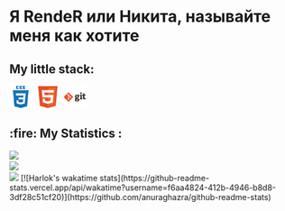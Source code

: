 <!-- BLOG-POST-LIST:START -->

<div>
	<h1>Я RendeR или Никита, называйте меня как хотите</h1>	
</div>
<div>
  <h2>Мy little stack:</h2>
  <img src="https://github.com/devicons/devicon/blob/master/icons/css3/css3-plain-wordmark.svg"  title="CSS3" alt="CSS" width="40" height="40"/>&nbsp;
  <img src="https://github.com/devicons/devicon/blob/master/icons/html5/html5-original.svg" title="HTML5" alt="HTML" width="40" height="40"/>&nbsp;
  <img src="https://github.com/devicons/devicon/blob/master/icons/git/git-original-wordmark.svg" title="Git" **alt="Git" width="40" height="40"/>
</div>
<h2>:fire: My Statistics :</h2>
<div>
  <img src="http://github-readme-streak-stats.herokuapp.com?user=render66&theme=radical"/><br>
	<img src="https://github-readme-stats.vercel.app/api?username=RendeR66&show_icons=true&theme=radical"/><br>
	<img src="https://github-readme-stats.vercel.app/api/top-langs/?username=RendeR66&theme=radical" width="50%" />
	[![Harlok's wakatime stats](https://github-readme-stats.vercel.app/api/wakatime?username=f6aa4824-412b-4946-b8d8-3df28c51cf20)](https://github.com/anuraghazra/github-readme-stats)
</div>

<!-- BLOG-POST-LIST:END -->
